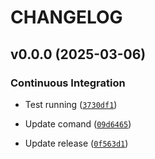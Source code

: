 # CHANGELOG


## v0.0.0 (2025-03-06)

### Continuous Integration

- Test running
  ([`3730df1`](https://github.com/telekom/wurzel/commit/3730df18eb25bce305f4901904258f7a826f584b))

- Update comand
  ([`09d6465`](https://github.com/telekom/wurzel/commit/09d6465a9c5a13cf787a3326774ae1fc1d897570))

- Update release
  ([`0f563d1`](https://github.com/telekom/wurzel/commit/0f563d173bc5babbdb0eecbe93360b0103ad7426))
